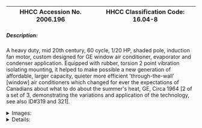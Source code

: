 | **HHCC Accession No. 2006.196** |**HHCC Classification Code:  16.04-8**|
| ----------- | ----------- |
##### Description:
A heavy duty, mid 20th century, 60 cycle, 1/20 HP, shaded pole, induction fan motor, custom designed for GE window air conditioner, evaporator and condenser application. Equipped with rubber, torsion 2 point vibration isolating mounting, it helped to make possible a new generation of affordable, larger capacity, quieter more efficient 'through-the-wall' [window] air conditioners which changed for ever the expectations of Canadians about what to do about the summer's heat, GE, Circa 1964 [2 of a set of 3, demonstrating the variations and application of the technology, see also ID#319 and 321].


<details>
	<summary>Images:</summary>
<div class="gallery gallery-wrapper--full" contenteditable="false" data-is-empty="false" data-translation="Add images" data-columns="6">
<figure class="gallery__item"><a href="#DOMAIN_NAME#gallery/16.04-8.jpg" data-size="2111x1003"><img src="#DOMAIN_NAME#gallery/16.04-8-thumbnail.jpg" alt=""></a></figure>
<figure class="gallery__item"><a href="#DOMAIN_NAME#gallery/16.04-8a.jpg" data-size="1584x1171"><img src="#DOMAIN_NAME#gallery/16.04-8a-thumbnail.jpg" alt=""></a></figure>
</div>
</details>


<details>
	<summary>Details:</summary>

##### Group:
16.04 Electric Motors - Single Phase, Shaded Pole and Universal

##### Make:
GE

##### Manufacturer:
General Electric, Fort Wayne Ind.

##### Model:
5KSP21DG941B

##### Serial No.:
XSU

##### Size:
7  x  5inch round

##### Weight:
9 lbs.

##### Circa:
1964

##### Rating:
Exhibit, education, and research quality, illustrating the engineering and construction of a mid 20th century, heavy duty, shaded pole, 60 cycle induction motor, custom designed for 'through-the-wall', window air conditioners

##### Patent Date/Number:


##### Provenance:
From York County (York Region) Ontario, once a rich agricultural hinterlands, attracting early settlement in the last years of the 18th century. Located on the north slopes of the Oak Ridges Moraine, within 20 miles of Toronto, the County would also attract early ex-urban development, to be come a wealthy market place for the emerging household and consumer technologies of the early and mid 20th century. 

This artifact was discovered in the 1950's in the used stock of T. H. Oliver, Refrigeration and Electric Sales and Service, Aurora, Ontario, an early worker in the field of agricultural, industrial and consumer technology.

##### Type and Design:
Mid 20th century, heavy duty, shaded pole induction motor, engineered for evaporator and condenser application on GE  'through-the-wall' [window],air conditioners 
110 volts, 60 cycle
1/20 HP, 2.5 amp.
Counter clock-wise rotation
Sealed bearings  
Sealed ferro-magnetic one piece body
Rubber, torsion vibration isolating, motor mounts [mounts not included, see ID#319]]

##### Construction:


##### Material:


##### Special Features:


##### Accessories:


##### Capacities:


##### Performance Characteristics:


##### Operation:


##### Control and Regulation:


##### Targeted Market Segment:


##### Consumer Acceptance:


##### Merchandising:


##### Market Price:


##### Technological Significance:
1 of a set of 3, shaded pole, custom designed motors, demonstrating the variations and application of the technology, in order to fit the specialized requirements of different air conditioner manufacturers, models, and model years, for example in matters of horsepower, starting torque, rotation, inherent automatic thermal protection, etc  [see also ID#319 and 321].
Equipped with torsion, rubber vibration mountings, and automatic, recycling, inherent overload protection, It would be representative of an 1960's, generation of heavy, fan-duty, customized shaded pole motor technology, for the now rapidly maturing through-the-wall [window] air conditioner market. 
With a totally sealed body and bearings, it was a marker of the now rapidly emerging body of engineering and manufacturing practice, moving to a 'parts replacement' culture, from the traditional 'parts repair' mode of operation.     
The single phase alternating current induction motor has a public face of great simplicity - no commutator, brushes, governor nor switching mechanism to get it started, simply a field winding and solid state [squirrel cage] rotor mounted between two bearings. Its 'shading pole(s)' consisting of single turn of wire strategically placed around its pole face(s), is all that is required to start rotation. Yet the shaded pole induction motor is a marvel of early 20th century electrical design engineering. [See Reference No. Chapter XIII, P. 297]

##### Industrial Significance:
Its low cost and unique speed-torque characteristics made the shaded pole induction motor  ideal for small fan applications of 1/20th HP or less. A 'one-of-a-kind', 'just-in-time' technology, it quickly found a special place in 20th century appliances and electrical equipment, where air circulation, air conditioning  and ventilation where imperatives.
By the mid 1960's the through-the-wall [window] air conditioner market was rapidly maturing, providing the Canadian public an affordable solution to spikes in summer heat that her-to-for could not have been imagined. The innovative, unitary engineering concept with cooling and heat rejection equipment all in the same cabinet made it readily installed by the do-it-yourself's, without special tools and equipment. Air conditioners had become the newest home appliance.

##### Socio-economic Significance:


##### Socio-cultural Significance:
The shaded pole induction motor quickly became an integral, often unobtrusive, component part of the appliances and equipment that increasingly invaded the Canadian home and place of business starting in the early 20th century. Typically custom engineered as component part of a larger piece equipment to ensure air circulation and ventilation, the shaded pole induction motor has enabled much and in so doing has change much of life for Canadians, as an essential part of our 20th and 21st century technological experience.
Of equal significance is the 'shaded pole synchronous motor', which made possible the electric clock and a multitude of automatic time controlled devices throughout the 20th century [see for example Group 12.08 and 12.10 control devices]

##### Donor:
G. Leslie Oliver, The T. H. Oliver HVACR Collection

##### HHCC Storage Location:


##### Tracking:


##### Bibliographic References:
'Fractional Horsepower Electric Motors', Cyril Veinott, McGraw Hill New York, 1948, Chapter XIII, P.297
'Rewinding Small Motors', Daniel Braymer and C.C. Roe, McGraw Hill, 1932
 'A course in Electrical Engineering, Volume II, Alternating Current', Chester Dawes, McGraw Hill, 1934, Starting single Phase Induction Motors, P. 362.
'The Fractional Horsepower Motor and its Impact on Canadian Society and Culture', G. Leslie Oliver, Material History Review, Vol. 43, Journal National Museum of Science and Technology, 1996.

##### Notes:


##### Related Reports:

</details>
